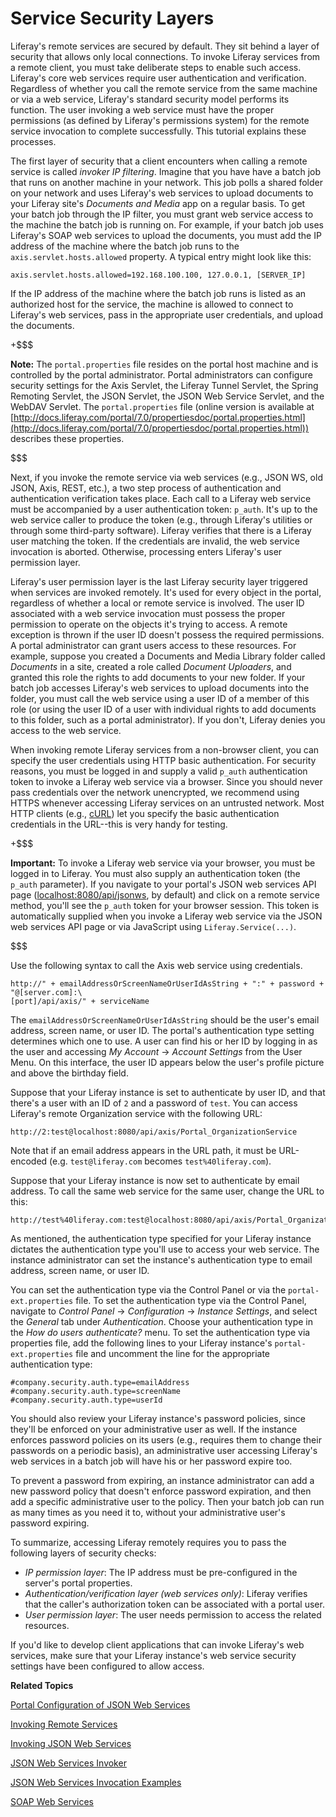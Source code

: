 # Service Security Layers [](id=service-security-layers)

Liferay's remote services are secured by default. They sit behind a layer of
security that allows only local connections. To invoke Liferay services from a 
remote client, you must take deliberate steps to enable such access. Liferay's 
core web services require user authentication and verification. Regardless of
whether you call the remote service from the same machine or via a web service, 
Liferay's standard security model performs its function. The user invoking a web
service must have the proper permissions (as defined by Liferay's permissions
system) for the remote service invocation to complete successfully. This 
tutorial explains these processes. 

The first layer of security that a client encounters when calling a remote
service is called *invoker IP filtering*. Imagine that you have have a batch job
that runs on another machine in your network. This job polls a shared folder on
your network and uses Liferay's web services to upload documents to your Liferay 
site's *Documents and Media* app on a regular basis. To get your batch job 
through the IP filter, you must grant web service access to the machine the 
batch job is running on. For example, if your batch job uses Liferay's SOAP web
services to upload the documents, you must add the IP address of the machine
where the batch job runs to the `axis.servlet.hosts.allowed` property. A typical
entry might look like this:

    axis.servlet.hosts.allowed=192.168.100.100, 127.0.0.1, [SERVER_IP]

If the IP address of the machine where the batch job runs is listed as an
authorized host for the service, the machine is allowed to connect to Liferay's 
web services, pass in the appropriate user credentials, and upload the 
documents. 

+$$$

**Note:** The `portal.properties` file resides on the portal host machine and is
controlled by the portal administrator. Portal administrators can configure
security settings for the Axis Servlet, the Liferay Tunnel Servlet, the Spring
Remoting Servlet, the JSON Servlet, the JSON Web Service Servlet, and the WebDAV
Servlet. The `portal.properties` file (online version is available at
[http://docs.liferay.com/portal/7.0/propertiesdoc/portal.properties.html](http://docs.liferay.com/portal/7.0/propertiesdoc/portal.properties.html))
describes these properties. 

$$$

Next, if you invoke the remote service via web services (e.g., JSON WS, old 
JSON, Axis, REST, etc.), a two step process of authentication and authentication
verification takes place. Each call to a Liferay web service must be accompanied 
by a user authentication token: `p_auth`. It's up to the web service caller to 
produce the token (e.g., through Liferay's utilities or through some third-party 
software). Liferay verifies that there is a Liferay user matching the token. If 
the credentials are invalid, the web service invocation is aborted. Otherwise, 
processing enters Liferay's user permission layer. 

Liferay's user permission layer is the last Liferay security layer triggered
when services are invoked remotely. It's used for every object in the portal,
regardless of whether a local or remote service is involved. The user ID 
associated with a web service invocation must possess the proper permission 
to operate on the objects it's trying to access. A remote exception is thrown if
the user ID doesn't possess the required permissions. A portal administrator
can grant users access to these resources. For example, suppose you created a
Documents and Media Library folder called *Documents* in a site, created a role
called *Document Uploaders*, and granted this role the rights to add documents
to your new folder. If your batch job accesses Liferay's web services to upload
documents into the folder, you must call the web service using a user ID of a
member of this role (or using the user ID of a user with individual rights to
add documents to this folder, such as a portal administrator). If you don't,
Liferay denies you access to the web service. 

When invoking remote Liferay services from a non-browser client, you can specify
the user credentials using HTTP basic authentication. For security reasons, you
must be logged in and supply a valid `p_auth` authentication token to invoke a 
Liferay web service via a browser. Since you should never pass credentials over 
the network unencrypted, we recommend using HTTPS whenever accessing Liferay 
services on an untrusted network. Most HTTP clients (e.g.,
[cURL](http://curl.haxx.se/)) let you specify the basic authentication 
credentials in the URL--this is very handy for testing.

+$$$

**Important:** To invoke a Liferay web service via your browser, you must be
logged in to Liferay. You must also supply an authentication token (the `p_auth`
parameter). If you navigate to your portal's JSON web services API page
([localhost:8080/api/jsonws](localhost:8080/api/jsonws), by default) and click
on a remote service method, you'll see the `p_auth` token for your browser
session. This token is automatically supplied when you invoke a Liferay web
service via the JSON web services API page or via JavaScript using
`Liferay.Service(...)`.

$$$

Use the following syntax to call the Axis web service using credentials.

    http://" + emailAddressOrScreenNameOrUserIdAsString + ":" + password + "@[server.com]:\
    [port]/api/axis/" + serviceName

The `emailAddressOrScreenNameOrUserIdAsString` should be the user's email
address, screen name, or user ID. The portal's authentication type setting
determines which one to use. A user can find his or her ID by logging in as the
user and accessing *My Account* &rarr; *Account Settings* from the User Menu. 
On this interface, the user ID appears below the user's profile picture and 
above the birthday field. 

Suppose that your Liferay instance is set to authenticate by user ID, and that 
there's a user with an ID of `2` and a password of `test`. You can access 
Liferay's remote Organization service with the following URL: 

    http://2:test@localhost:8080/api/axis/Portal_OrganizationService

Note that if an email address appears in the URL path, it must be URL-encoded 
(e.g. `test@liferay.com` becomes `test%40liferay.com`). 

Suppose that your Liferay instance is now set to authenticate by email address. 
To call the same web service for the same user, change the URL to this: 

    http://test%40liferay.com:test@localhost:8080/api/axis/Portal_OrganizationService

As mentioned, the authentication type specified for your Liferay instance 
dictates the authentication type you'll use to access your web service. The 
instance administrator can set the instance's authentication type to email 
address, screen name, or user ID. 

You can set the authentication type via the Control Panel or via the
`portal-ext.properties` file. To set the authentication type via the Control 
Panel, navigate to  *Control Panel* &rarr; *Configuration* &rarr; *Instance 
Settings*, and select the *General* tab under *Authentication*. Choose your 
authentication type in the *How do users authenticate?* menu. To set the 
authentication type via properties file, add the following lines to your Liferay 
instance's `portal-ext.properties` file and uncomment the line for the 
appropriate authentication type: 

    #company.security.auth.type=emailAddress
    #company.security.auth.type=screenName
    #company.security.auth.type=userId

You should also review your Liferay instance's password policies, since they'll 
be enforced on your administrative user as well. If the instance enforces 
password policies on its users (e.g., requires them to change their passwords on 
a periodic basis), an administrative user accessing Liferay's web services in a 
batch job will have his or her password expire too. 

To prevent a password from expiring, an instance administrator can add a new 
password policy that doesn't enforce password expiration, and then add a 
specific administrative user to the policy. Then your batch job can run as many 
times as you need it to, without your administrative user's password expiring. 

To summarize, accessing Liferay remotely requires you to pass the following
layers of security checks:

- *IP permission layer*: The IP address must be pre-configured in the server's
  portal properties. 
- *Authentication/verification layer (web services only)*: Liferay verifies that
  the caller's authorization token can be associated with a portal user.  
- *User permission layer*: The user needs permission to access the related
  resources. 

If you'd like to develop client applications that can invoke Liferay's web
services, make sure that your Liferay instance's web service security settings
have been configured to allow access. 

**Related Topics**

[Portal Configuration of JSON Web Services](/develop/tutorials/-/knowledge_base/7-0/portal-configuration-of-json-web-services)

[Invoking Remote Services](/develop/tutorials/-/knowledge_base/7-0/invoking-remote-services)

[Invoking JSON Web Services](/develop/tutorials/-/knowledge_base/7-0/invoking-json-web-services)

[JSON Web Services Invoker](/develop/tutorials/-/knowledge_base/7-0/json-web-services-invoker)

[JSON Web Services Invocation Examples](/develop/tutorials/-/knowledge_base/7-0/json-web-services-invocation-examples)

[SOAP Web Services](/develop/tutorials/-/knowledge_base/7-0/soap-web-services)
